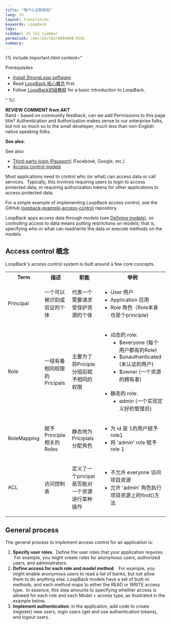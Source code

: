 ```yaml
---
title: "用户认证和授权"
lang: zh
layout: translation
keywords: LoopBack
tags:
sidebar: zh_lb2_sidebar
permalink: /doc/zh/lb2/6094988.html
summary:
---
```


{% include important.html content="

Prerequisites

*   [Install StrongLoop software](https://docs.strongloop.com/pages/viewpage.action?pageId=6095101).
*   Read [LoopBack 核心概念](https://docs.strongloop.com/pages/viewpage.action?pageId=6095111) first.
*   Follow [LoopBack初级教程](https://docs.strongloop.com/pages/viewpage.action?pageId=6095006) for a basic introduction to LoopBack.

" %}

<div class="sl-hidden"><strong>REVIEW COMMENT from AKT</strong><br>Rand - based on community feedback, can we add Permissions to this page title? Authentication and Authorization makes sense to our enterprise folks, but not so much so to the small developer, much less than
  non-English native speaking folks.</div>

**See also**:

See also:

*   [Third-party login (Passport)](/doc/{{page.lang}}/lb2/6095015.html) (Facebook, Google, etc.)
*   [Access control models](/doc/{{page.lang}}/lb2/Using-built-in-models.html#Usingbuilt-inmodels-Accesscontrolmodels)

Most applications need to control who (or what) can access data or call services.  Typically, this involves requiring users to login to access protected data, or requiring authorization tokens for other applications to access protected data.

For a simple example of implementing LoopBack access control, see the GitHub [loopback-example-access-control](https://github.com/strongloop/loopback-example-access-control) repository.

LoopBack apps access data through models (see [Defining models](/doc/{{page.lang}}/lb2/Defining-models.html)), so controlling access to data means putting restrictions on models; that is, specifying who or what can read/write the data or execute methods on the models. 

## Access control 概念

LoopBack's access control system is built around a few core concepts. 

<table>
  <tbody>
    <tr>
      <th>Term</th>
      <th>描述</th>
      <th>职能</th>
      <th>举例</th>
    </tr>
    <tr>
      <td>Principal</td>
      <td>一个可以被识别或验证的个体&nbsp;</td>
      <td>代表一个需要请求受保护资源的个体&nbsp;</td>
      <td>
        <ul style="list-style-type: square;">
          <li>User 用户</li>
          <li>Application 应用</li>
          <li>Role 角色（Role本身也是个principle)</li>
        </ul>
      </td>
    </tr>
    <tr>
      <td>Role</td>
      <td>
        <p>一组有着相同权限的Pricipals</p>
      </td>
      <td>主要为了将Priciple分组后赋予相同的权限&nbsp;</td>
      <td>
        <ul style="list-style-type: square;">
          <li>动态的 role:&nbsp;
            <ul style="list-style-type: square;">
              <li>$everyone (每个用户都有的Role)</li>
              <li>$unauthenticated (未认证的用户)</li>
              <li>$owner (一个资源的拥有者)<br><br></li>
            </ul>
          </li>
          <li>静态的 role:&nbsp;
            <ul style="list-style-type: square;">
              <li>admin (一个实现定义好的管理员)</li>
            </ul>
          </li>
        </ul>
      </td>
    </tr>
    <tr>
      <td>RoleMapping</td>
      <td>
        <p>赋予 Principle 相关的 Roles</p>
      </td>
      <td>静态地为Priciplals分配角色&nbsp;</td>
      <td>
        <ul style="list-style-type: square;">
          <li>为 id 是 1的用户赋予 role1</li>
          <li>将 <span>'admin' </span>role 赋予 role 1</li>
        </ul>
      </td>
    </tr>
    <tr>
      <td>ACL</td>
      <td>
        <p>访问控制表</p>
      </td>
      <td>
        <p>定义了一个pricipal是否能对一个资源进行某种操作</p>
      </td>
      <td>
        <ul style="list-style-type: square;">
          <li>不允许 everyone 访问项目资源</li>
          <li>允许 'admin' 角色执行项目资源上的find()方法</li>
        </ul>
      </td>
    </tr>
  </tbody>
</table>

## General process

The general process to implement access control for an application is:

1.  **Specify user roles**.  Define the user roles that your application requires.  For example, you might create roles for anonymous users, authorized users, and administrators. 
2.  **Define access for each role and model method**.   For example, you might enable anonymous users to read a list of banks, but not allow them to do anything else.
    LoopBack models have a set of built-in methods, and each method maps to either the READ or WRITE access type.  In essence, this step amounts to specifying whether access is allowed for each role and each Model + access type, as illustrated in the example below.
3.  **Implement authentication**: in the application, add code to create (register) new users, login users (get and use authentication tokens), and logout users.
